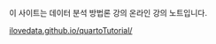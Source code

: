 이 사이트는 데이터 분석 방법론 강의 온라인 강의 노트입니다.

[ilovedata.github.io/quartoTutorial/](ilovedata.github.io/quartoTutorial/)